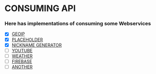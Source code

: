 # CONSUMING API
### Here has implementations of consuming some  Webservices
- [X] [GEOIP](https://freegeoip.app/json/)
- [X] [PLACEHOLDER](https://jsonplaceholder.typicode.com/posts/)
- [X] [NICKNAME GENERATOR](https://jsonplaceholder.typicode.com/posts/)
- [ ] [YOUTUBE](google.com)
- [ ] [WEATHER](google.com)
- [ ] [FIREBASE](google.com)
- [ ] [ANOTHER](google.com)
